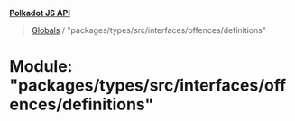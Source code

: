 **[Polkadot JS API](../README.md)**

> [Globals](../globals.md) / "packages/types/src/interfaces/offences/definitions"

# Module: "packages/types/src/interfaces/offences/definitions"

